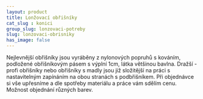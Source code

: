 ```yaml
---
layout: product
title: Lonžovací obřišníky
cat_slug : konici
group_slug: lonzovaci-potreby
slug: lonzovaci-obrisniky
has_image: false
---
```


Nejlevnější obřišníky jsou vyráběny z nylonových popruhů s kováním, podložené obřišníkovým pásem s výplní 1cm, látka většinou bavlna.
Dražší - profi obřišníky nebo obřišníky s madly jsou již složitější na práci s nastavitelným zapínáním na obou stranách s podbřišníkem.
Při objednávce si vše upřesníme a dle spotřeby materiálu a práce vám sdělím cenu.
Možnost objednání různých barev.

